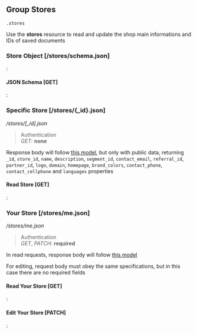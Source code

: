 ## Group Stores

`.stores`

Use the **stores** resource to read and update the
shop main informations and IDs of saved documents

### Store Object [/stores/schema.json]

:[](.store-object.apib)

#### JSON Schema [GET]

:[](.json-schema.apib)

### Specific Store [/stores/{_id}.json]

*/stores/[_id].json*

> Authentication<br>_GET_: **none**

Response body will follow
[this model](#reference/stores/store-object), but only with public data,
returning `_id`, `store_id`, `name`, `description`, `segment_id`,
`contact_email`, `referral_id`, `partner_id`, `logo`,
`domain`, `homepage`, `brand_colors`,
`contact_phone`, `contact_cellphone`
and `languages` properties

#### Read Store [GET]

:[](.read-store.apib)

### Your Store [/stores/me.json]

*/stores/me.json*

> Authentication<br>_GET_, _PATCH_: **required**

In read requests, response body will follow
[this model](#reference/stores/store-object)

For editing, request body must obey the same specifications,
but in this case there are no required fields

#### Read Your Store [GET]

:[](.read-your-store.apib)

#### Edit Your Store [PATCH]

:[](.edit-your-store.apib)

